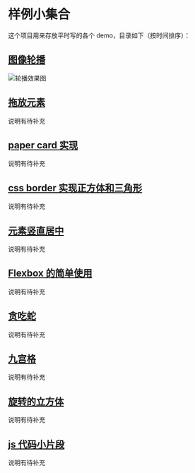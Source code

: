 # 样例小集合

这个项目用来存放平时写的各个 demo，目录如下（按时间排序）：

## [图像轮播](img-slide/)
![轮播效果图](http://ww3.sinaimg.cn/large/006y8lVajw1fam3a7whpog30sa0aj4qz.gif)

## [拖放元素](drag-drop/)
说明有待补充

## [paper card 实现](paper-like-cards/)
说明有待补充

## [css border 实现正方体和三角形](triangle-by-border/)
说明有待补充

## [元素竖直居中](center-elem/)
说明有待补充

## [Flexbox 的简单使用](flex-box/)
说明有待补充

## [贪吃蛇](snake/)
说明有待补充

## [九宫格](grid-3by3/)
说明有待补充

## [旋转的立方体](rotate-cube/)
说明有待补充

## [js 代码小片段](js-snippets/)
说明有待补充

